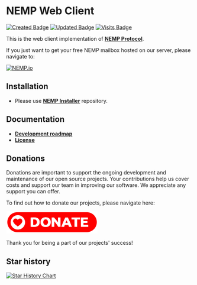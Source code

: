 # NEMP Web Client

[![Created Badge](https://badges.pufler.dev/created/libersoft-org/nemp-client-web)](https://badges.pufler.dev) [![Updated Badge](https://badges.pufler.dev/updated/libersoft-org/nemp-client-web)](https://badges.pufler.dev) [![Visits Badge](https://badges.pufler.dev/visits/libersoft-org/nemp-client-web)](https://badges.pufler.dev)

This is the web client implementation of [**NEMP Protocol**](https://github.com/libersoft-org/nemp-documentation/).

If you just want to get your free NEMP mailbox hosted on our server, please navigate to:

[![NEMP.io](https://raw.githubusercontent.com/libersoft-org/nemp-documentation/main/logo.png)](https://nemp.io)

## Installation

- Please use [**NEMP Installer**](https://github.com/libersoft-org/nemp-install/) repository.

## Documentation

- [**Development roadmap**](./ROADMAP.md)
- [**License**](./LICENSE)

## Donations

Donations are important to support the ongoing development and maintenance of our open source projects. Your contributions help us cover costs and support our team in improving our software. We appreciate any support you can offer.

To find out how to donate our projects, please navigate here:

[![Donate](https://raw.githubusercontent.com/libersoft-org/documents/main/donate.png)](https://libersoft.org/donations)

Thank you for being a part of our projects' success!

## Star history

[![Star History Chart](https://api.star-history.com/svg?repos=libersoft-org/nemp-client-web&type=Date)](https://star-history.com/#libersoft-org/nemp-client-web&Date)

